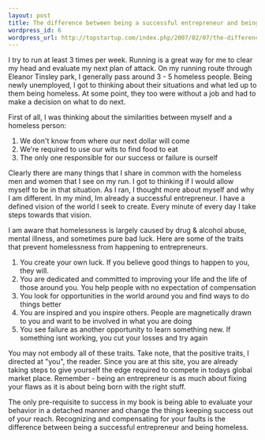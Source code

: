 ```yaml
--- 
layout: post
title: The difference between being a successful entrepreneur and being homeless.
wordpress_id: 6
wordpress_url: http://topstartup.com/index.php/2007/02/07/the-difference-between-being-a-successful-entrepreneur-and-being-homeless/
---
```

I try to run at least 3 times per week. Running is a great way for me to clear my head and evaluate my next plan of attack. On my running route through Eleanor Tinsley park, I generally pass around 3 - 5 homeless people. Being newly unemployed, I got to thinking about their situations and what led up to them being homeless. At some point, they too were without a job and had to make a decision on what to do next.

First of all, I was thinking about the similarities between myself and a homeless person:
<ol>
	<li>We don't know from where our next dollar will come</li>
	<li>We're required to use our wits to find food to eat</li>
	<li>The only one responsible for our success or failure is ourself</li>
</ol>
Clearly there are many things that I share in common with the homeless men and women that I see on my run. I got to thinking if I would allow myself to be in that situation. As I ran, I thought more about myself and why I am different. In my mind, Im already a successful entrepreneur. I have a defined vision of the world I seek to create. Every minute of every day I take steps towards that vision. 

I am aware that homelessness is largely caused by drug & alcohol abuse, mental illness, and sometimes pure bad luck. Here are some of the traits that prevent homelessness from happening to entrepreneurs.

<ol>
	<li>You create your own luck. If you believe good things to happen to you, they will.</li>
	<li>You are dedicated and committed to improving your life and the life of those around you. You help people with no expectation of compensation</li>	
	<li>You look for opportunities in the world around you and find ways to do things better</li>
	<li>You are inspired and you inspire others. People are magnetically drawn to you and want to be involved in what you are doing</li>
	<li>You see failure as another opportunity to learn something new. If something isnt working, you cut your losses and try again</li>
</ol>

You may not embody all of these traits. Take note, that the positive traits, I directed at "you", the reader. Since you are at this site, you are already taking steps to give yourself the edge required to compete in todays global market place. Remember - being an entrepreneur is as much about fixing your flaws as it is about being born with the right stuff. 

The only pre-requisite to success in my book is being able to evaluate your behavior in a detached manner and change the things keeping success out of your reach. Recognizing and compensating for your faults is the difference between being a successful entrepreneur and being homeless.
